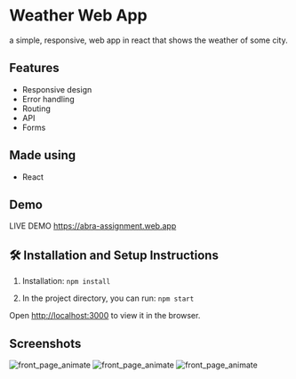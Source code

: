 # Weather Web App 

a simple, responsive, web app in react that shows the weather of some city.

## Features

- Responsive design
- Error handling
- Routing
- API
- Forms


## Made using
- React

## Demo

LIVE DEMO https://abra-assignment.web.app



## 🛠 Installation and Setup Instructions

1. Installation: `npm install`

2. In the project directory, you can run: `npm start`

Open [http://localhost:3000](http://localhost:3000) to view it in the browser.


## Screenshots

![front_page_animate](https://i.imgur.com/AtOpMlB.png)
![front_page_animate](https://i.imgur.com/VAXSEiO.png)
![front_page_animate](https://i.imgur.com/xw6H7C6.png)


